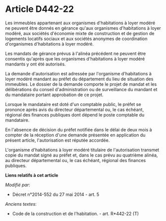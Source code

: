 # Article D442-22

Les immeubles appartenant aux organismes d'habitations à loyer modéré ne peuvent être donnés en gérance qu'aux organismes
d'habitations à loyer modéré, aux sociétés d'économie mixte de construction et de gestion de logements locatifs sociaux et
aux sociétés anonymes de coordination d'organismes d'habitations à loyer modéré. 

Les mandats de gérance prévus à l'alinéa précédent ne peuvent être consentis qu'après que les organismes d'habitations à
loyer modéré mandants y ont été autorisés. 

La demande d'autorisation est adressée par l'organisme d'habitations à loyer modéré mandant au préfet du département du lieu
de situation des immeubles. Le dossier de la demande comporte le projet de mandat et les délibérations du conseil
d'administration ou de surveillance du mandant et du mandataire portant approbation de ce projet. 

Lorsque le mandataire est doté d'un comptable public, le préfet se prononce après avis du   directeur départemental ou, le
cas échéant, régional des finances publiques dont dépend le poste comptable du mandataire. 

En l'absence de décision du préfet notifiée dans le délai de deux mois à compter de la réception d'une demande présentée en
application du présent article, l'autorisation est réputée accordée. 

L'organisme d'habitations à loyer modéré titulaire de l'autorisation transmet copie du mandat signé au préfet et, dans le cas
prévu au quatrième alinéa, au   directeur départemental ou, le cas échéant, régional des finances publiques.

**Liens relatifs à cet article**

_Modifié par_:

  - Décret n°2014-552 du 27 mai 2014 - art. 5

_Anciens textes_:

  - Code de la construction et de l'habitation. - art. R*442-22 (T)
